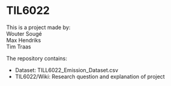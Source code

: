 # TIL6022
This is a project made by: <br>
Wouter Sougé <br>
Max Hendriks <br>
Tim Traas    <br>

The repository contains:
- Dataset: TILL6022_Emission_Dataset.csv
- TIL6022/Wiki: Research question and explanation of project

